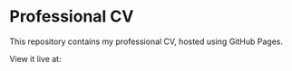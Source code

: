 # Professional CV

This repository contains my professional CV, hosted using GitHub Pages.

View it live at: 
